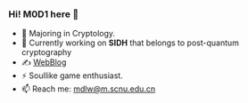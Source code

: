 ### Hi! M0D1 here 👋




- 🍻 Majoring in Cryptology.
- 🔭 Currently working on **SIDH** that belongs to post-quantum cryptography
- ✍️ [WebBlog](https://m0d1.top)
- ⚡ Soullike game enthusiast.
- 📫 Reach me: mdlw@m.scnu.edu.cn
<!--
**Madeep2000/Madeep2000** is a ✨ _special_ ✨ repository because its `README.md` (this file) appears on your GitHub profile.

Here are some ideas to get you started:

- 🔭 I’m currently working on ...
- 🌱 I’m currently learning ...
- 👯 I’m looking to collaborate on ...
- 🤔 I’m looking for help with ...
- 💬 Ask me about ...
- 📫 How to reach me: ...
- 😄 Pronouns: ...
- ⚡ Fun fact: ...
-->
